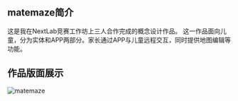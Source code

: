 ## matemaze简介

这是我在NextLab竞赛工作坊上三人合作完成的概念设计作品。
这一作品面向儿童，分为实体和APP两部分。家长通过APP与儿童远程交互，同时提供地图编辑等功能。

## 作品版面展示

![matemaze](../assets/matemaze.png)
